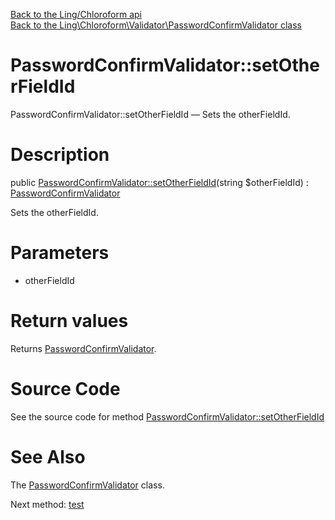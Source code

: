 [Back to the Ling/Chloroform api](https://github.com/lingtalfi/Chloroform/blob/master/doc/api/Ling/Chloroform.md)<br>
[Back to the Ling\Chloroform\Validator\PasswordConfirmValidator class](https://github.com/lingtalfi/Chloroform/blob/master/doc/api/Ling/Chloroform/Validator/PasswordConfirmValidator.md)


PasswordConfirmValidator::setOtherFieldId
================



PasswordConfirmValidator::setOtherFieldId — Sets the otherFieldId.




Description
================


public [PasswordConfirmValidator::setOtherFieldId](https://github.com/lingtalfi/Chloroform/blob/master/doc/api/Ling/Chloroform/Validator/PasswordConfirmValidator/setOtherFieldId.md)(string $otherFieldId) : [PasswordConfirmValidator](https://github.com/lingtalfi/Chloroform/blob/master/doc/api/Ling/Chloroform/Validator/PasswordConfirmValidator.md)




Sets the otherFieldId.




Parameters
================


- otherFieldId

    


Return values
================

Returns [PasswordConfirmValidator](https://github.com/lingtalfi/Chloroform/blob/master/doc/api/Ling/Chloroform/Validator/PasswordConfirmValidator.md).








Source Code
===========
See the source code for method [PasswordConfirmValidator::setOtherFieldId](https://github.com/lingtalfi/Chloroform/blob/master/Validator/PasswordConfirmValidator.php#L31-L35)


See Also
================

The [PasswordConfirmValidator](https://github.com/lingtalfi/Chloroform/blob/master/doc/api/Ling/Chloroform/Validator/PasswordConfirmValidator.md) class.

Next method: [test](https://github.com/lingtalfi/Chloroform/blob/master/doc/api/Ling/Chloroform/Validator/PasswordConfirmValidator/test.md)<br>

